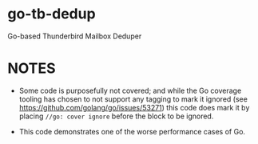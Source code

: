 # go-tb-dedup
Go-based Thunderbird Mailbox Deduper

# NOTES

- Some code is purposefully not covered; and while the Go coverage tooling has chosen
  to not support any tagging to mark it ignored (see https://github.com/golang/go/issues/53271)
  this code does mark it by placing `//go: cover ignore` before the block to be ignored.

- This code demonstrates one of the worse performance cases of Go.
